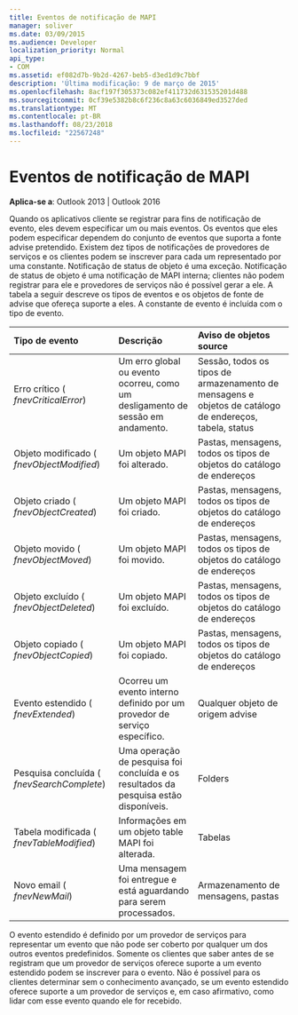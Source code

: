 ```yaml
---
title: Eventos de notificação de MAPI
manager: soliver
ms.date: 03/09/2015
ms.audience: Developer
localization_priority: Normal
api_type:
- COM
ms.assetid: ef082d7b-9b2d-4267-beb5-d3ed1d9c7bbf
description: 'Última modificação: 9 de março de 2015'
ms.openlocfilehash: 8acf197f305373c082ef411732d631535201d488
ms.sourcegitcommit: 0cf39e5382b8c6f236c8a63c6036849ed3527ded
ms.translationtype: MT
ms.contentlocale: pt-BR
ms.lasthandoff: 08/23/2018
ms.locfileid: "22567248"
---
```

# <a name="mapi-notification-events"></a>Eventos de notificação de MAPI

  
  
**Aplica-se a**: Outlook 2013 | Outlook 2016 
  
Quando os aplicativos cliente se registrar para fins de notificação de evento, eles devem especificar um ou mais eventos. Os eventos que eles podem especificar dependem do conjunto de eventos que suporta a fonte advise pretendido. Existem dez tipos de notificações de provedores de serviços e os clientes podem se inscrever para cada um representado por uma constante. Notificação de status de objeto é uma exceção. Notificação de status de objeto é uma notificação de MAPI interna; clientes não podem registrar para ele e provedores de serviços não é possível gerar a ele. A tabela a seguir descreve os tipos de eventos e os objetos de fonte de advise que ofereça suporte a eles. A constante de evento é incluída com o tipo de evento.
  
|**Tipo de evento**|**Descrição**|**Aviso de objetos source**|
|:-----|:-----|:-----|
|Erro crítico ( _fnevCriticalError_)  <br/> |Um erro global ou evento ocorreu, como um desligamento de sessão em andamento.  <br/> |Sessão, todos os tipos de armazenamento de mensagens e objetos de catálogo de endereços, tabela, status  <br/> |
|Objeto modificado ( _fnevObjectModified_)  <br/> |Um objeto MAPI foi alterado.  <br/> |Pastas, mensagens, todos os tipos de objetos do catálogo de endereços  <br/> |
|Objeto criado ( _fnevObjectCreated_)  <br/> |Um objeto MAPI foi criado.  <br/> |Pastas, mensagens, todos os tipos de objetos do catálogo de endereços  <br/> |
|Objeto movido ( _fnevObjectMoved_)  <br/> |Um objeto MAPI foi movido.  <br/> |Pastas, mensagens, todos os tipos de objetos do catálogo de endereços  <br/> |
|Objeto excluído ( _fnevObjectDeleted_)  <br/> |Um objeto MAPI foi excluído.  <br/> |Pastas, mensagens, todos os tipos de objetos do catálogo de endereços  <br/> |
|Objeto copiado ( _fnevObjectCopied_)  <br/> |Um objeto MAPI foi copiado.  <br/> |Pastas, mensagens, todos os tipos de objetos do catálogo de endereços  <br/> |
|Evento estendido ( _fnevExtended_)  <br/> |Ocorreu um evento interno definido por um provedor de serviço específico.  <br/> |Qualquer objeto de origem advise  <br/> |
|Pesquisa concluída ( _fnevSearchComplete_)  <br/> |Uma operação de pesquisa foi concluída e os resultados da pesquisa estão disponíveis.  <br/> |Folders  <br/> |
|Tabela modificada ( _fnevTableModified_)  <br/> |Informações em um objeto table MAPI foi alterada.  <br/> |Tabelas  <br/> |
|Novo email ( _fnevNewMail_)  <br/> |Uma mensagem foi entregue e está aguardando para serem processados.  <br/> |Armazenamento de mensagens, pastas  <br/> |
   
O evento estendido é definido por um provedor de serviços para representar um evento que não pode ser coberto por qualquer um dos outros eventos predefinidos. Somente os clientes que saber antes de se registram que um provedor de serviços oferece suporte a um evento estendido podem se inscrever para o evento. Não é possível para os clientes determinar sem o conhecimento avançado, se um evento estendido oferece suporte a um provedor de serviços e, em caso afirmativo, como lidar com esse evento quando ele for recebido.
  

